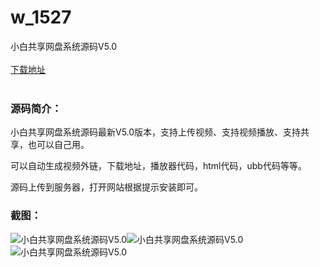 # w_1527
小白共享网盘系统源码V5.0
<br/></br>
[下载地址](https://www.uuid2.com/1527.html "下载地址")
<br/></br>
<h3>源码简介：</h3>
<p>小白共享网盘系统源码最新V5.0版本，支持上传视频、支持视频播放、支持共享，也可以自己用。<p>
<p>可以自动生成视频外链，下载地址，播放器代码，html代码，ubb代码等等。<p>
<p>源码上传到服务器，打开网站根据提示安装即可。<p>
<h3>截图：</h3>
<img src="https://www.uuid2.com/wp-content/uploads/img/202109/f49adf3314.png" alt="小白共享网盘系统源码V5.0"><img src="https://www.uuid2.com/wp-content/uploads/img/202109/2ce2b1a656.png" alt="小白共享网盘系统源码V5.0"><img src="https://www.uuid2.com/wp-content/uploads/img/202109/d13243a715.png" alt="小白共享网盘系统源码V5.0">
